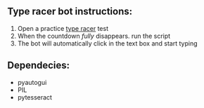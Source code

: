 ## Type racer bot instructions: 
1. Open a practice [type racer](https://play.typeracer.com/) test
2. When the countdown *fully* disappears. run the script
3. The bot will automatically click in the text box and start typing

## Dependecies:
* pyautogui
* PIL
* pytesseract
